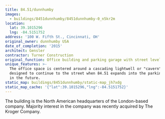 ```yaml
---
title: 84.51/dunnhumby
images:
  - buildings/8451dunnhumby/8451dunnhumby-0_n5kr2m
location:
  lat: 39.1015296
  lng: -84.5151752
address: '100 W. Fifth St., Cincinnati, OH'
original_owner: dunnhumby USA
date_of_completion: '2015'
architect: Gensler
contractor: Turner Construction
original_function: Office building and parking garage with street level retail
unique_features: >-
  The office space is centered around a cascading lightwell or "cavern" that is
  designed to continue to the street when 84.51 expands into the parking garage
  in the future.
static_map: buildings/8451dunnhumby/static-map_jh7xdg
static_map_cache: '{"lat":39.1015296,"lng":-84.5151752}'
---
```


The building is the North American headquarters of the London-based company. Majority interest in the company was recently acquired by The Kroger Company.
